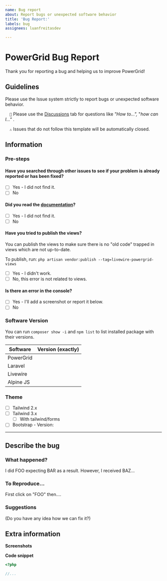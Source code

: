 ```yaml
---
name: Bug report
about: Report bugs or unexpected software behavior
title: 'Bug Report:'
labels: bug
assignees: luanfreitasdev

---
```


# PowerGrid Bug Report


Thank you for reporting a bug and helping us to improve PowerGrid!

## Guidelines

Please use the Issue system strictly to report bugs or unexpected software behavior. 

`   🙏 `  Please use the [Discussions](https://github.com/Power-Components/livewire-powergrid/discussions) tab for questions like _"How to...",_ "_how can I..."_ .

`   ⚠️ `  Issues that do not follow this template will be automatically closed.

## Information

### Pre-steps

#### Have you searched through other issues to see if your problem is already reported or has been fixed?
- [ ] Yes - I did not find it.
- [ ] No

#### Did you read the [documentation](https://livewire-powergrid.com/)?
- [ ] Yes - I did not find it.
- [ ] No

#### Have you tried to publish the views?

You can publish the views to make sure there is no "old code" trapped in views which are not up-to-date.

To publish, run: `php artisan vendor:publish --tag=livewire-powergrid-views`

- [ ] Yes - I didn't work.
- [ ] No, this error is not related to views.

#### Is there an error in the console?
- [ ] Yes - I'll add a screenshot or report it below.
- [ ] No

### Software Version

You can run `composer show -i` and `npm list` to list installed package with their versions.

| Software  | Version (exactly) |
|-----------|-------------------|
| PowerGrid |                   |
| Laravel   |                   |
| Livewire  |                   |
| Alpine JS  |                   |

### Theme
- [ ] Tailwind 2.x
- [ ] Tailwind 3.x
  - [ ] With tailwind/forms
- [ ] Bootstrap - Version:        

---
## Describe the bug

### What happened?

I did FOO expecting BAR as a result. However, I received BAZ...

### To Reproduce...

First click on "FOO" then....

### Suggestions

(Do you have any idea how we can fix it?)


## Extra information

**Screenshots**

**Code snippet**

```php 
<?php

//...
```
